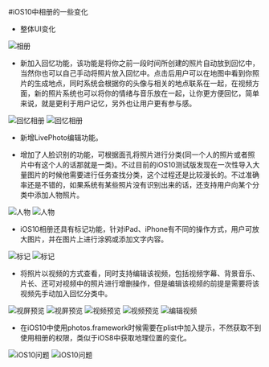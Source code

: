 #iOS10中相册的一些变化
* 整体UI变化


![相册](https://github.com/zhangninghao/iOS10Albums/blob/master/Resource/%E6%95%B4%E4%BD%93UI%E5%9B%BE.PNG?raw=true)

* 新加入回忆功能，该功能是将你之前一段时间所创建的照片自动放到回忆中，当然你也可以自己手动将照片放入回忆中。点击后用户可以在地图中看到你照片的生成地点，同时系统会根据你的头像与相关的地点联系在一起，在视频方面，新的照片系统也可以将你的情绪与音乐放在一起，让你更方便回忆，简单来说，就是更利于用户记忆，另外也让用户更有参与感。

![回忆相册](https://github.com/zhangninghao/iOS10Albums/blob/master/Resource/1F659074-5965-4BB4-BBB0-BC3F71ADC2A5.png?raw=true)
![回忆相册](https://github.com/zhangninghao/iOS10Albums/blob/master/Resource/5099A0D5-C491-43C3-BBE5-8DBD9D6AA973.png?raw=true)



* 新增LivePhoto编辑功能。

* 增加了人脸识别的功能，可根据面孔将照片进行分类(同一个人的照片或者照片中有这个人的话那就是一类)。不过目前的iOS10测试版发现在一次性导入大量图片的时候他需要进行任务查找分类，这个过程还是比较漫长的。不过准确率还是不错的，如果系统有某些照片没有识别出来的话，还支持用户向某个分类中添加人物照片。

![人物](https://github.com/zhangninghao/iOS10Albums/blob/master/Resource/%E4%BA%BA%E7%89%A9cell.png?raw=true)
![人物](https://github.com/zhangninghao/iOS10Albums/blob/master/Resource/%E6%AD%A3%E5%9C%A8%E6%9F%A5%E6%89%BE%E4%BA%BA%E7%89%A9.png?raw=true)

* iOS10相册还具有标记功能，针对iPad、iPhone有不同的操作方式，用户可放大图片，并在图片上进行涂鸦或添加文字内容。

![标记](https://github.com/zhangninghao/iOS10Albums/blob/master/Resource/A5E7BC39-F1B6-4134-9AD8-CACBF9735CAA.png?raw=true)
![标记](https://github.com/zhangninghao/iOS10Albums/blob/master/Resource/7C7CFA3D-722E-4CCE-9320-E1E02D145387.png?raw=true)

* 将照片以视频的方式查看，同时支持编辑该视频，包括视频字幕、背景音乐、片长、还可对视频中的照片进行增删操作，但是编辑该视频的前提是需要将该视频先手动加入回忆分类中。

![视屏预览](https://github.com/zhangninghao/iOS10Albums/blob/master/Resource/092DFF4F-B208-4C22-9E36-B67E7465232D.png?raw=true)
![视屏预览](https://github.com/zhangninghao/iOS10Albums/blob/master/Resource/D2B5FA59-996C-4B53-87EB-43A08EC2863B.png?raw=true)
![视频预览](https://github.com/zhangninghao/iOS10Albums/blob/master/Resource/25191DC6-824D-4975-A767-DFC23183387B.png?raw=true)
![视频预览](https://github.com/zhangninghao/iOS10Albums/blob/master/Resource/EF69C022-05F6-4FE2-AAE1-82EFA0E3FD19.png?raw=true)
![编辑视频](https://github.com/zhangninghao/iOS10Albums/blob/master/Resource/7878B738-665F-44FB-9899-23A4FF85C882.png?raw=true)


* 在iOS10中使用photos.framework时候需要在plist中加入提示，不然获取不到使用相册的权限，类似于iOS8中获取地理位置的变化。

![iOS10问题](https://github.com/zhangninghao/iOS10Albums/blob/master/Resource/194BFDCE-E46D-463A-BD0B-A273138D9AE5.png?raw=true)
![iOS10问题](https://github.com/zhangninghao/iOS10Albums/blob/master/Resource/Pasted%20Graphic%201.png?raw=true)


